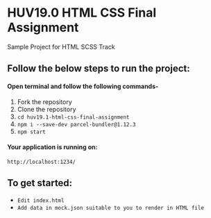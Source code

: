 # HUV19.0 HTML CSS Final Assignment

Sample Project for HTML SCSS Track


## Follow the below steps to run the project:
#### Open terminal and follow the following commands-
1. Fork the repository
2. Clone the repository
3. `cd huv19.1-html-css-final-assignment`
4. `npm i --save-dev parcel-bundler@1.12.3`
5. `npm start`


#### Your application is running on:
`http://localhost:1234/`

## To get started:
- `Edit index.html`
- `Add data in mock.json suitable to you to render in HTML file`
